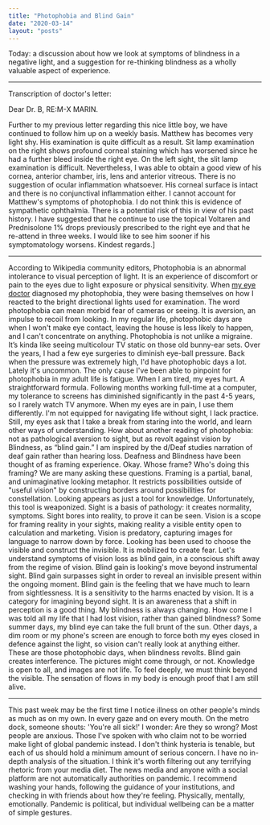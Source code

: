 ```yaml
---
title: "Photophobia and Blind Gain"
date: "2020-03-14"
layout: "posts"
---
```


Today: a discussion about how we look at symptoms of blindness in a negative light, and a suggestion for re-thinking blindness as a wholly valuable aspect of experience.

* * *

Transcription of doctor's letter:

Dear Dr. B, RE:M-X MARIN.

Further to my previous letter regarding this nice little boy, we have continued to follow him up on a weekly basis. Matthew has becomes very light shy. His examination is quite difficult as a result. Sit lamp examination on the right shows profound corneal staining which has worsened since he had a further bleed inside the right eye. On the left sight, the slit lamp examination is difficult.
Nevertheless, I was able to obtain a good view of his cornea, anterior chamber, iris, lens and anterior vitreous. There is no suggestion of ocular inflammation whatsoever. His corneal surface is intact and there is no conjunctival inflammation either. I cannot account for Matthew's symptoms of photophobia. I do not think this is evidence of sympathetic ophthalmia. There is a potential risk of this in view of his past history. I have suggested that he continue to use the topical Voltaren and Prednisolone 1% drops previously prescribed to the right eye and that he re-attend in three weeks. I would like to see him sooner if his symptomatology worsens. Kindest regards.]
* * *

According to Wikipedia community editors, Photophobia is an abnormal intolerance to visual perception of light. It is an experience of discomfort or pain to the eyes due to light exposure or physical sensitivity. When [my eye doctor](http://transfusion.mxmarin.ca/this-nice-boy) diagnosed my photophobia, they were basing themselves on how I reacted to the bright directional lights used for examination. The word photophobia can mean morbid fear of cameras or seeing. It is aversion, an impulse to recoil from looking. In my regular life, photophobic days are when I won't make eye contact, leaving the house is less likely to happen, and I can't concentrate on anything. Photophobia is not unlike a migraine. It’s kinda like seeing multicolour TV static on those old bunny-ear sets. Over the years, I had a few eye surgeries to diminish eye-ball pressure. Back when the pressure was extremely high, I'd have photophobic days a lot. Lately it's uncommon. The only cause I've been able to pinpoint for photophobia in my adult life is fatigue. When I am tired, my eyes hurt. A straightforward formula. Following months working full-time at a computer, my tolerance to screens has diminished significantly in the past 4-5 years, so I rarely watch TV anymore. When my eyes are in pain, I use them differently. I'm not equipped for navigating life without sight, I lack practice. Still, my eyes ask that I take a break from staring into the world, and learn other ways of understanding. How about another reading of photophobia: not as pathological aversion to sight, but as revolt against vision by Blindness, as “blind gain.” I am inspired by the d/Deaf studies narration of deaf gain rather than hearing loss. Deafness and Blindness have been thought of as framing experience. Okay. Whose frame? Who's doing this framing? We are many asking these questions. Framing is a partial, banal, and unimaginative looking metaphor. It restricts possibilities outside of "useful vision" by constructing borders around possibilities for constellation. Looking appears as just a tool for knowledge. Unfortunately, this tool is weaponized. Sight is a basis of pathology: it creates normality, symptoms. Sight bores into reality, to prove it can be seen. Vision is a scope for framing reality in your sights, making reality a visible entity open to calculation and marketing. Vision is predatory, capturing images for language to narrow down by force. Looking has been used to choose the visible and construct the invisible. It is mobilized to create fear. Let's understand symptoms of vision loss as blind gain, in a conscious shift away from the regime of vision. Blind gain is looking's move beyond instrumental sight. Blind gain surpasses sight in order to reveal an invisible present within the ongoing moment. Blind gain is the feeling that we have much to learn from sightlessness. It is a sensitivity to the harms enacted by vision. It is a category for imagining beyond sight. It is an awareness that a shift in perception is a good thing. My blindness is always changing. How come I was told all my life that I had lost vision, rather than gained blindness? Some summer days, my blind eye can take the full brunt of the sun. Other days, a dim room or my phone's screen are enough to force both my eyes closed in defence against the light, so vision can't really look at anything either. These are those photophobic days, when blindness revolts. Blind gain creates interference. The pictures might come through, or not. Knowledge is open to all, and images are not life. To feel deeply, we must think beyond the visible. The sensation of flows in my body is enough proof that I am still alive.

* * *

This past week may be the first time I notice illness on other people's minds as much as on my own. In every gaze and on every mouth. On the metro dock, someone shouts: 'You're all sick!' I wonder: Are they so wrong? Most people are anxious. Those I've spoken with who claim not to be worried make light of global pandemic instead. I don't think hysteria is tenable, but each of us should hold a minimum amount of serious concern. I have no in-depth analysis of the situation. I think it's worth filtering out any terrifying rhetoric from your media diet. The news media and anyone with a social platform are not automatically authorities on pandemic. I recommend washing your hands, following the guidance of your institutions, and checking in with friends about how they're feeling. Physically, mentally, emotionally. Pandemic is political, but individual wellbeing can be a matter of simple gestures.
